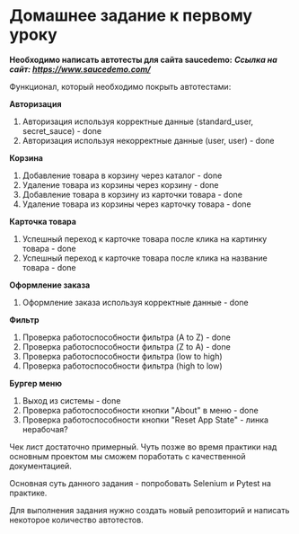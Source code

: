 # Домашнее задание к первому уроку

**Необходимо написать автотесты для сайта saucedemo:**
***Ссылка на сайт: https://www.saucedemo.com/***

Функционал, который необходимо покрыть автотестами: 

**Авторизация**
1. Авторизация используя корректные данные (standard_user, secret_sauce) - done
2. Авторизация используя некорректные данные (user, user) - done

**Корзина**
1. Добавление товара в корзину через каталог - done
2. Удаление товара из корзины через корзину - done
3. Добавление товара в корзину из карточки товара - done
4. Удаление товара из корзины через карточку товара - done

**Карточка товара**
1. Успешный переход к карточке товара после клика на картинку товара - done
2. Успешный переход к карточке товара после клика на название товара - done

**Оформление заказа**
1. Оформление заказа используя корректные данные - done

**Фильтр**
1. Проверка работоспособности фильтра (A to Z) - done
2. Проверка работоспособности фильтра (Z to A) - done
3. Проверка работоспособности фильтра (low to high)
4. Проверка работоспособности фильтра (high to low)

**Бургер меню** 
1. Выход из системы - done
2. Проверка работоспособности кнопки "About" в меню - done
3. Проверка работоспособности кнопки "Reset App State" - линка нерабочая?



Чек лист достаточно примерный. Чуть позже во время практики над основным проектом мы сможем поработать с качественной документацией. 

Основная суть данного задания - попробовать Selenium и Pytest на практике. 

Для выполнения задания нужно создать новый репозиторий и написать некоторое количество автотестов. 
